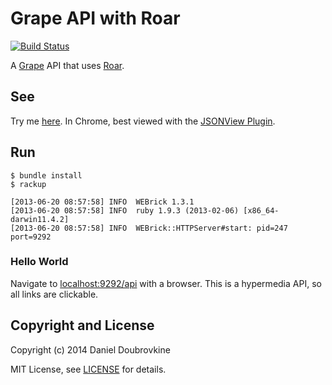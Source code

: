 Grape API with Roar
===================

[![Build Status](https://secure.travis-ci.org/dblock/grape-with-roar.png)](http://travis-ci.org/dblock/grape-with-roar)

A [Grape](http://github.com/intridea/grape) API that uses [Roar](https://github.com/apotonick/roar).

See
---

Try me [here](http://grape-with-roar.herokuapp.com/). In Chrome, best viewed with the [JSONView Plugin](https://chrome.google.com/webstore/detail/jsonview/chklaanhfefbnpoihckbnefhakgolnmc?hl=en).

Run
---

```
$ bundle install
$ rackup

[2013-06-20 08:57:58] INFO  WEBrick 1.3.1
[2013-06-20 08:57:58] INFO  ruby 1.9.3 (2013-02-06) [x86_64-darwin11.4.2]
[2013-06-20 08:57:58] INFO  WEBrick::HTTPServer#start: pid=247 port=9292
```

### Hello World

Navigate to [localhost:9292/api](http://localhost:9292/api) with a browser. This is a hypermedia API, so all links are clickable.

Copyright and License
---------------------

Copyright (c) 2014 Daniel Doubrovkine

MIT License, see [LICENSE](LICENSE) for details.
